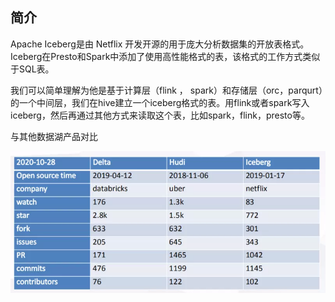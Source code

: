 ## **简介**

Apache Iceberg是由 Netflix 开发开源的用于庞大分析数据集的开放表格式。 Iceberg在Presto和Spark中添加了使用高性能格式的表，该格式的工作方式类似于SQL表。

我们可以简单理解为他是基于计算层（flink ， spark）和存储层（orc，parqurt）的一个中间层，我们在hive建立一个iceberg格式的表。用flink或者spark写入iceberg，然后再通过其他方式来读取这个表，比如spark，flink，presto等。

与其他数据湖产品对比

![img](QQ截图20201221150546.png)